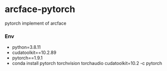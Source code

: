 # arcface-pytorch
pytorch implement of arcface 

### Env
- python=3.8.11
- cudatoolkit==10.2.89
- pytorch==1.9.1
- conda install pytorch torchvision torchaudio cudatoolkit=10.2 -c pytorch
